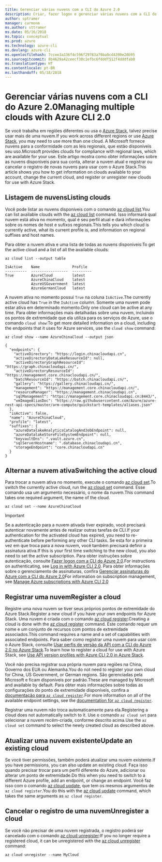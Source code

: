 ```yaml
---
title: Gerenciar várias nuvens com a CLI do Azure 2.0
description: Criar, fazer logon e gerenciar várias nuvens com a CLI do Azure 2.0.
author: sptramer
manager: carmonm
ms.author: sttramer
ms.date: 05/16/2018
ms.topic: conceptual
ms.prod: azure
ms.technology: azure-cli
ms.devlang: azure-cli
ms.openlocfilehash: 7ccee3a336f4c596f29783a70ba0cd4398e20b95
ms.sourcegitcommit: 8b4629a42ceecf30c1efbc6fdddf512f4dddfab0
ms.translationtype: HT
ms.contentlocale: pt-BR
ms.lasthandoff: 05/18/2018
---
```

# <a name="managing-multiple-clouds-with-azure-cli-20"></a><span data-ttu-id="65a18-103">Gerenciar várias nuvens com a CLI do Azure 2.0</span><span class="sxs-lookup"><span data-stu-id="65a18-103">Managing multiple clouds with Azure CLI 2.0</span></span>

<span data-ttu-id="65a18-104">Se você trabalha em regiões diferentes ou usa o [Azure Stack](https://docs.microsoft.com/azure/azure-stack/user/), talvez precise usar mais de uma nuvem.</span><span class="sxs-lookup"><span data-stu-id="65a18-104">If you work across different regions or use [Azure Stack](https://docs.microsoft.com/azure/azure-stack/user/), you may need to use more than one cloud.</span></span> <span data-ttu-id="65a18-105">A Microsoft fornece nuvens para a conformidade com as leis regionais, que estão disponíveis seu uso.</span><span class="sxs-lookup"><span data-stu-id="65a18-105">Microsoft provides clouds for compliance with regional laws, which are available for your use.</span></span> <span data-ttu-id="65a18-106">Este artigo mostra como obter informações sobre as nuvens disponíveis para sua conta, alterar a nuvem atual e registrar ou cancelar o registro de novas nuvens para usar com o Azure Stack.</span><span class="sxs-lookup"><span data-stu-id="65a18-106">This article shows you how to get information on clouds available to your account, change the current cloud, and register or unregister new clouds for use with Azure Stack.</span></span>

## <a name="listing-clouds"></a><span data-ttu-id="65a18-107">Listagem de nuvens</span><span class="sxs-lookup"><span data-stu-id="65a18-107">Listing clouds</span></span>

<span data-ttu-id="65a18-108">Você pode listar as nuvens disponíveis com o comando [az cloud list](/cli/azure/cloud#az-cloud-list).</span><span class="sxs-lookup"><span data-stu-id="65a18-108">You can list available clouds with the [az cloud list](/cli/azure/cloud#az-cloud-list) command.</span></span> <span data-ttu-id="65a18-109">Isso informará qual nuvem está ativa no momento, qual é seu perfil atual e dará informações sobre os nomes de host e sufixos regionais.</span><span class="sxs-lookup"><span data-stu-id="65a18-109">This tells you which cloud is currently active, what its current profile is, and information on regional suffixes and host names.</span></span>

<span data-ttu-id="65a18-110">Para obter a nuvem ativa e uma lista de todas as nuvens disponíveis:</span><span class="sxs-lookup"><span data-stu-id="65a18-110">To get the active cloud and a list of all the available clouds:</span></span>

```azurecli-interactive
az cloud list --output table
```

```output
IsActive    Name               Profile
----------  -----------------  ---------
True        AzureCloud         latest
            AzureChinaCloud    latest
            AzureUSGovernment  latest
            AzureGermanCloud   latest
```

<span data-ttu-id="65a18-111">A nuvem ativa no momento possui `True` na coluna `IsActive`.</span><span class="sxs-lookup"><span data-stu-id="65a18-111">The currently active cloud has `True` in the `IsActive` column.</span></span> <span data-ttu-id="65a18-112">Somente uma nuvem pode estar ativa em determinado momento.</span><span class="sxs-lookup"><span data-stu-id="65a18-112">Only one cloud can be active at any time.</span></span> <span data-ttu-id="65a18-113">Para obter informações mais detalhadas sobre uma nuvem, incluindo os pontos de extremidade que ela utiliza para os serviços do Azure, use o comando `cloud show`:</span><span class="sxs-lookup"><span data-stu-id="65a18-113">To get more detailed information on a cloud, including the endpoints that it uses for Azure services, use the `cloud show` command:</span></span>

```azurecli-interactive
az cloud show --name AzureChinaCloud --output json
```

```output
{
  "endpoints": {
    "activeDirectory": "https://login.chinacloudapi.cn",
    "activeDirectoryDataLakeResourceId": null,
    "activeDirectoryGraphResourceId": "https://graph.chinacloudapi.cn/",
    "activeDirectoryResourceId": "https://management.core.chinacloudapi.cn/",
    "batchResourceId": "https://batch.chinacloudapi.cn/",
    "gallery": "https://gallery.chinacloudapi.cn/",
    "management": "https://management.core.chinacloudapi.cn/",
    "resourceManager": "https://management.chinacloudapi.cn",
    "sqlManagement": "https://management.core.chinacloudapi.cn:8443/",
    "vmImageAliasDoc": "https://raw.githubusercontent.com/Azure/azure-rest-api-specs/master/arm-compute/quickstart-templates/aliases.json"
  },
  "isActive": false,
  "name": "AzureChinaCloud",
  "profile": "latest",
  "suffixes": {
    "azureDatalakeAnalyticsCatalogAndJobEndpoint": null,
    "azureDatalakeStoreFileSystemEndpoint": null,
    "keyvaultDns": ".vault.azure.cn",
    "sqlServerHostname": ".database.chinacloudapi.cn",
    "storageEndpoint": "core.chinacloudapi.cn"
  }
}
```

## <a name="switching-the-active-cloud"></a><span data-ttu-id="65a18-114">Alternar a nuvem ativa</span><span class="sxs-lookup"><span data-stu-id="65a18-114">Switching the active cloud</span></span>

<span data-ttu-id="65a18-115">Para trocar a nuvem ativa no momento, execute o comando [az cloud set](/cli/azure/cloud#az-cloud-set).</span><span class="sxs-lookup"><span data-stu-id="65a18-115">To switch the currently active cloud, run the [az cloud set](/cli/azure/cloud#az-cloud-set) command.</span></span> <span data-ttu-id="65a18-116">Esse comando usa um argumento necessário, o nome da nuvem.</span><span class="sxs-lookup"><span data-stu-id="65a18-116">This command takes one required argument, the name of the cloud.</span></span>

```azurecli-interactive
az cloud set --name AzureChinaCloud
```

> [!IMPORTANT]
> <span data-ttu-id="65a18-117">Se a autenticação para a nuvem ativada tiver expirado, você precisará autenticar novamente antes de realizar outras tarefas de CLI.</span><span class="sxs-lookup"><span data-stu-id="65a18-117">If your authentication for the activated cloud has expired, you need to re-authenticate before performing any other CLI tasks.</span></span> <span data-ttu-id="65a18-118">Se esta for a primeira vez em que troca para a nova nuvem, você também precisará definir a assinatura ativa.</span><span class="sxs-lookup"><span data-stu-id="65a18-118">If this is your first time switching to the new cloud, you also need to set the active subscription.</span></span>
> <span data-ttu-id="65a18-119">Para obter instruções sobre autenticação, consulte [Fazer logon com a CLI do Azure 2.0](authenticate-azure-cli.md).</span><span class="sxs-lookup"><span data-stu-id="65a18-119">For instructions on authenticating, see [Log in with Azure CLI 2.0](authenticate-azure-cli.md).</span></span> <span data-ttu-id="65a18-120">Para obter informações sobre o gerenciamento de assinaturas, confira [Gerenciar assinaturas do Azure com a CLI do Azure 2.0](manage-azure-subscriptions-azure-cli.md)</span><span class="sxs-lookup"><span data-stu-id="65a18-120">For information on subscription management, see [Manage Azure subscriptions with Azure CLI 2.0](manage-azure-subscriptions-azure-cli.md)</span></span>

## <a name="register-a-cloud"></a><span data-ttu-id="65a18-121">Registrar uma nuvem</span><span class="sxs-lookup"><span data-stu-id="65a18-121">Register a cloud</span></span>

<span data-ttu-id="65a18-122">Registre uma nova nuvem se tiver seus próprios pontos de extremidade do Azure Stack.</span><span class="sxs-lookup"><span data-stu-id="65a18-122">Register a new cloud if you have your own endpoints for Azure Stack.</span></span> <span data-ttu-id="65a18-123">Uma nuvem é criada com o comando [az cloud register](/cli/azure/cloud#az-cloud-register).</span><span class="sxs-lookup"><span data-stu-id="65a18-123">Creating a cloud is done with the [az cloud register](/cli/azure/cloud#az-cloud-register) command.</span></span> <span data-ttu-id="65a18-124">Este comando requer um nome e um conjunto de recursos com pontos de extremidade associados.</span><span class="sxs-lookup"><span data-stu-id="65a18-124">This command requires a name and a set of capabilities with associated endpoints.</span></span> <span data-ttu-id="65a18-125">Para saber como registrar uma nuvem para usar com o Azure Stack, consulte [Usar perfis de versão da API com a CLI do Azure 2.0 no Azure Stack](/azure/azure-stack/user/azure-stack-version-profiles-azurecli2#connect-to-azure-stack).</span><span class="sxs-lookup"><span data-stu-id="65a18-125">To learn how to register a cloud for use with Azure Stack, see [Use API version profiles with Azure CLI 2.0 in Azure Stack](/azure/azure-stack/user/azure-stack-version-profiles-azurecli2#connect-to-azure-stack).</span></span>

<span data-ttu-id="65a18-126">Você não precisa registrar sua própria nuvem para regiões na China, Governo dos EUA ou Alemanha.</span><span class="sxs-lookup"><span data-stu-id="65a18-126">You do not need to register your own cloud for China, US Government, or German regions.</span></span> <span data-ttu-id="65a18-127">São gerenciadas pela Microsoft e ficam disponíveis por padrão.</span><span class="sxs-lookup"><span data-stu-id="65a18-127">These are managed by Microsoft and available by default.</span></span>  <span data-ttu-id="65a18-128">Para obter mais informações sobre todas as configurações do ponto de extremidade disponíveis, confira a [documentação para `az cloud register`](/cli/azure/cloud#az-cloud-register).</span><span class="sxs-lookup"><span data-stu-id="65a18-128">For more information on all of the available endpoint settings, see the [documentation for `az cloud register`](/cli/azure/cloud#az-cloud-register).</span></span>

<span data-ttu-id="65a18-129">Registrar uma nuvem não troca automaticamente para ela.</span><span class="sxs-lookup"><span data-stu-id="65a18-129">Registering a cloud does not automatically switch to it.</span></span> <span data-ttu-id="65a18-130">Use o comando `az cloud set` para selecionar a nuvem recém-criada, conforme descrito acima.</span><span class="sxs-lookup"><span data-stu-id="65a18-130">Use the `az cloud set` command to select the newly created cloud as described above.</span></span>

## <a name="update-an-existing-cloud"></a><span data-ttu-id="65a18-131">Atualizar uma nuvem existente</span><span class="sxs-lookup"><span data-stu-id="65a18-131">Update an existing cloud</span></span>

<span data-ttu-id="65a18-132">Se você tiver permissões, também poderá atualizar uma nuvem existente.</span><span class="sxs-lookup"><span data-stu-id="65a18-132">If you have permissions, you can also update an existing cloud.</span></span> <span data-ttu-id="65a18-133">Faça isso quando precisar trocar para um perfil diferente do Azure, adicionar ou alterar um ponto de extremidade.</span><span class="sxs-lookup"><span data-stu-id="65a18-133">Do this when you need to switch to a different Azure profile, add an endpoint, or change an endpoint.</span></span>
<span data-ttu-id="65a18-134">Você faz isso com o comando [az cloud update](/cli/azure/cloud#az-cloud-update), que tem os mesmos argumentos de `az cloud register`.</span><span class="sxs-lookup"><span data-stu-id="65a18-134">You do this with the [az cloud update](/cli/azure/cloud#az-cloud-update) command, which takes the same arguments as `az cloud register`.</span></span>

## <a name="unregister-a-cloud"></a><span data-ttu-id="65a18-135">Cancelar o registro de uma nuvem</span><span class="sxs-lookup"><span data-stu-id="65a18-135">Unregister a cloud</span></span>

<span data-ttu-id="65a18-136">Se você não precisar de uma nuvem registrada, o registro poderá ser cancelado com o comando [az cloud unregister](/cli/azure/cloud#az-cloud-unregister):</span><span class="sxs-lookup"><span data-stu-id="65a18-136">If you no longer require a registered cloud, it can be unregistered with the [az cloud unregister](/cli/azure/cloud#az-cloud-unregister) command:</span></span>

```azurecli-interactive
az cloud unregister --name MyCloud
```
